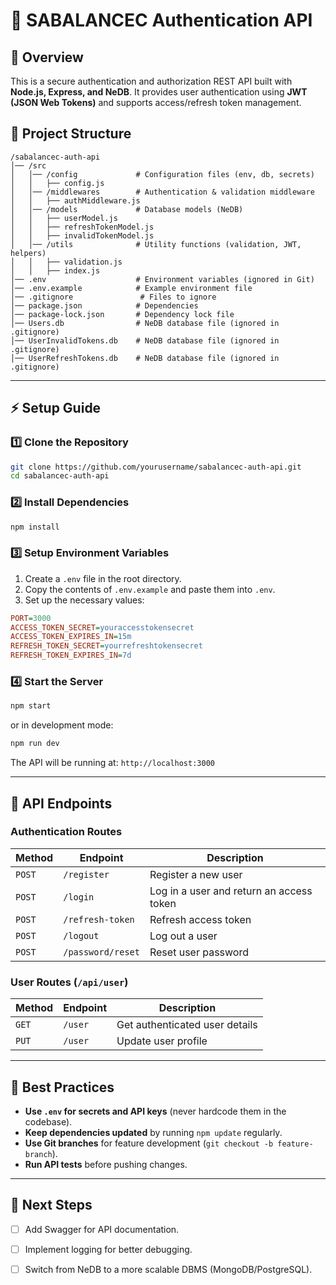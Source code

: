 # 🚀 SABALANCEC Authentication API

## 📜 Overview
This is a secure authentication and authorization REST API built with **Node.js, Express, and NeDB**. It provides user authentication using **JWT (JSON Web Tokens)** and supports access/refresh token management.

## 📁 Project Structure
```
/sabalancec-auth-api
│── /src
│   │── /config             # Configuration files (env, db, secrets)
│   │   ├── config.js
│   │── /middlewares        # Authentication & validation middleware
│   │   ├── authMiddleware.js
│   │── /models             # Database models (NeDB)
│   │   ├── userModel.js
│   │   ├── refreshTokenModel.js
│   │   ├── invalidTokenModel.js
│   │── /utils              # Utility functions (validation, JWT, helpers)
│   │   ├── validation.js
│   │   ├── index.js
│── .env                    # Environment variables (ignored in Git)
│── .env.example            # Example environment file
│── .gitignore               # Files to ignore
│── package.json            # Dependencies
│── package-lock.json       # Dependency lock file
│── Users.db                # NeDB database file (ignored in .gitignore)
│── UserInvalidTokens.db    # NeDB database file (ignored in .gitignore)
│── UserRefreshTokens.db    # NeDB database file (ignored in .gitignore)
```

---

## ⚡ Setup Guide
### 1️⃣ Clone the Repository
```sh
git clone https://github.com/yourusername/sabalancec-auth-api.git
cd sabalancec-auth-api
```

### 2️⃣ Install Dependencies
```sh
npm install
```

### 3️⃣ Setup Environment Variables
1. Create a `.env` file in the root directory.
2. Copy the contents of `.env.example` and paste them into `.env`.
3. Set up the necessary values:
```ini
PORT=3000
ACCESS_TOKEN_SECRET=youraccesstokensecret
ACCESS_TOKEN_EXPIRES_IN=15m
REFRESH_TOKEN_SECRET=yourrefreshtokensecret
REFRESH_TOKEN_EXPIRES_IN=7d
```

### 4️⃣ Start the Server
```sh
npm start
```
or in development mode:
```sh
npm run dev
```

The API will be running at: `http://localhost:3000`

---

## 🔑 API Endpoints

### **Authentication Routes**
| Method | Endpoint              | Description |
|--------|----------------------|-------------|
| `POST` | `/register`          | Register a new user |
| `POST` | `/login`             | Log in a user and return an access token |
| `POST` | `/refresh-token`     | Refresh access token |
| `POST` | `/logout`            | Log out a user |
| `POST` | `/password/reset`    | Reset user password |

### **User Routes** (`/api/user`)
| Method | Endpoint    | Description |
|--------|------------|-------------|
| `GET`  | `/user`    | Get authenticated user details |
| `PUT`  | `/user`    | Update user profile |

---

## 🔹 Best Practices
- **Use `.env` for secrets and API keys** (never hardcode them in the codebase).
- **Keep dependencies updated** by running `npm update` regularly.
- **Use Git branches** for feature development (`git checkout -b feature-branch`).
- **Run API tests** before pushing changes.

---

## 🚀 Next Steps
- [ ] Add Swagger for API documentation.
- [ ] Implement logging for better debugging.
- [ ] Switch from NeDB to a more scalable DBMS (MongoDB/PostgreSQL).



